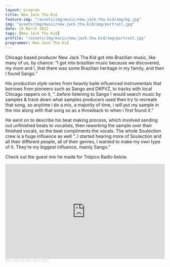 ```yaml
---
layout: program
title: New Jack Tha Kid
feature-img: "/assets/img/music/new.jack.tha.kid/img/bg.jpg"
img: "assets/img/music/new.jack.tha.kid/img/portrait.jpg"
date: 19 March 2022
tags: [New Jack Tha Kid]
profile: "/assets/img/music/new.jack.tha.kid/img/portrait.jpg"
programmer: New Jack Tha Kid
---
```


Chicago based producer New Jack Tha Kid got into Brazilian music, like many of us, by chance: “I got into brazilian music because we discovered, my mom and I, that there was some Brazilian heritage in my family, and then I found Sango.”

His production style varies from heavily baile influenced instrumentals that borrows from pioneers such as Sango and DKPVZ, to tracks with local Chicago rappers on it, “..before listening to Sango I would search music by samples & track down what samples producers used then try to recreate that song, so anytime i do a mix, a majority of time, i will put my sample in the mix along with that song so as a throwback to when i first found it.”

He went on to describe his beat making process, which involved sending out unfinished beats to vocalists, then reworking the sample over their finished vocals, so the beat compliments the vocals. The whole Soulection crew is a huge influence as well “..I started hearing more of Soulection and all their different people, all of their genres, I wanted to make my own type of it. They’re my biggest influence, mainly Sango.”

Check out the guest mix he made for Trópico Radio below.

<iframe width="100%" height="300" scrolling="no" frameborder="no" allow="autoplay" src="https://w.soundcloud.com/player/?url=https%3A//api.soundcloud.com/tracks/1063083154&color=%23213e12&auto_play=false&hide_related=false&show_comments=true&show_user=true&show_reposts=false&show_teaser=true&visual=true"></iframe><div style="font-size: 10px; color: #cccccc;line-break: anywhere;word-break: normal;overflow: hidden;white-space: nowrap;text-overflow: ellipsis; font-family: Interstate,Lucida Grande,Lucida Sans Unicode,Lucida Sans,Garuda,Verdana,Tahoma,sans-serif;font-weight: 100;"><a href="https://soundcloud.com/newjackthakid" title="New Jack Tha Kid" target="_blank" style="color: #cccccc; text-decoration: none;">New Jack Tha Kid</a> · <a href="https://soundcloud.com/newjackthakid/amor-2021" title="Amor 2021" target="_blank" style="color: #cccccc; text-decoration: none;">Amor 2021</a></div>
